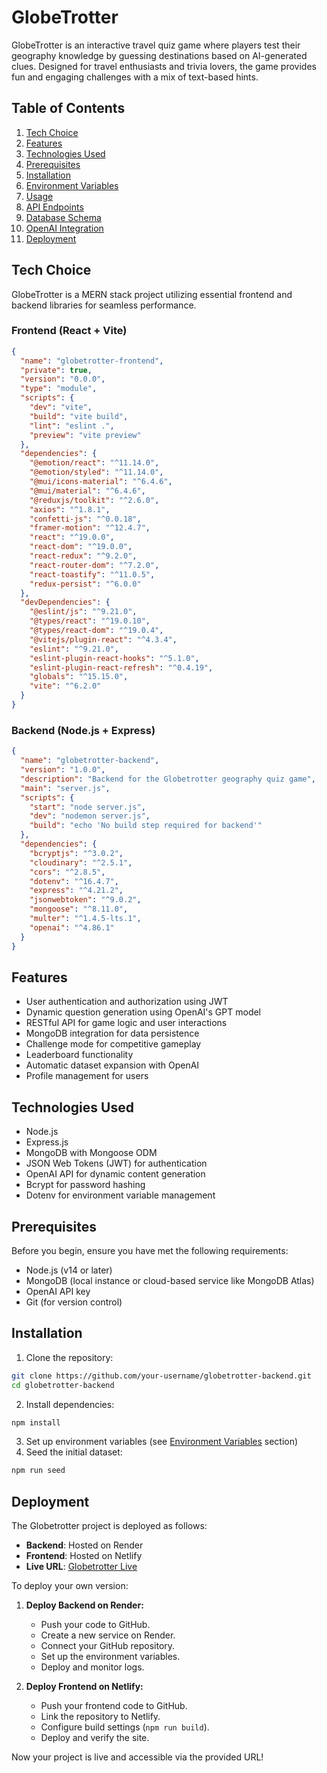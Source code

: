 # GlobeTrotter
GlobeTrotter is an interactive travel quiz game where players test their geography knowledge by guessing destinations based on AI-generated clues. Designed for travel enthusiasts and trivia lovers, the game provides fun and engaging challenges with a mix of text-based hints.

## Table of Contents

1. [Tech Choice](#tech-choice)
2. [Features](#features)
3. [Technologies Used](#technologies-used)
4. [Prerequisites](#prerequisites)
5. [Installation](#installation)
6. [Environment Variables](#environment-variables)
7. [Usage](#usage)
8. [API Endpoints](#api-endpoints)
9. [Database Schema](#database-schema)
10. [OpenAI Integration](#openai-integration)
11. [Deployment](#deployment)

## Tech Choice

GlobeTrotter is a MERN stack project utilizing essential frontend and backend libraries for seamless performance.

### Frontend (React + Vite)

```json
{
  "name": "globetrotter-frontend",
  "private": true,
  "version": "0.0.0",
  "type": "module",
  "scripts": {
    "dev": "vite",
    "build": "vite build",
    "lint": "eslint .",
    "preview": "vite preview"
  },
  "dependencies": {
    "@emotion/react": "^11.14.0",
    "@emotion/styled": "^11.14.0",
    "@mui/icons-material": "^6.4.6",
    "@mui/material": "^6.4.6",
    "@reduxjs/toolkit": "^2.6.0",
    "axios": "^1.8.1",
    "confetti-js": "^0.0.18",
    "framer-motion": "^12.4.7",
    "react": "^19.0.0",
    "react-dom": "^19.0.0",
    "react-redux": "^9.2.0",
    "react-router-dom": "^7.2.0",
    "react-toastify": "^11.0.5",
    "redux-persist": "^6.0.0"
  },
  "devDependencies": {
    "@eslint/js": "^9.21.0",
    "@types/react": "^19.0.10",
    "@types/react-dom": "^19.0.4",
    "@vitejs/plugin-react": "^4.3.4",
    "eslint": "^9.21.0",
    "eslint-plugin-react-hooks": "^5.1.0",
    "eslint-plugin-react-refresh": "^0.4.19",
    "globals": "^15.15.0",
    "vite": "^6.2.0"
  }
}
```

### Backend (Node.js + Express)

```json
{
  "name": "globetrotter-backend",
  "version": "1.0.0",
  "description": "Backend for the Globetrotter geography quiz game",
  "main": "server.js",
  "scripts": {
    "start": "node server.js",
    "dev": "nodemon server.js",
    "build": "echo 'No build step required for backend'"
  },
  "dependencies": {
    "bcryptjs": "^3.0.2",
    "cloudinary": "^2.5.1",
    "cors": "^2.8.5",
    "dotenv": "^16.4.7",
    "express": "^4.21.2",
    "jsonwebtoken": "^9.0.2",
    "mongoose": "^8.11.0",
    "multer": "^1.4.5-lts.1",
    "openai": "^4.86.1"
  }
}
```

## Features

- User authentication and authorization using JWT
- Dynamic question generation using OpenAI's GPT model
- RESTful API for game logic and user interactions
- MongoDB integration for data persistence
- Challenge mode for competitive gameplay
- Leaderboard functionality
- Automatic dataset expansion with OpenAI
- Profile management for users

## Technologies Used

- Node.js
- Express.js
- MongoDB with Mongoose ODM
- JSON Web Tokens (JWT) for authentication
- OpenAI API for dynamic content generation
- Bcrypt for password hashing
- Dotenv for environment variable management

## Prerequisites

Before you begin, ensure you have met the following requirements:

- Node.js (v14 or later)
- MongoDB (local instance or cloud-based service like MongoDB Atlas)
- OpenAI API key
- Git (for version control)

## Installation

1. Clone the repository:

```sh
git clone https://github.com/your-username/globetrotter-backend.git
cd globetrotter-backend
```

2. Install dependencies:

```sh
npm install
```

3. Set up environment variables (see [Environment Variables](#environment-variables) section)
4. Seed the initial dataset:

```sh
npm run seed
```

## Deployment

The Globetrotter project is deployed as follows:

- **Backend**: Hosted on Render
- **Frontend**: Hosted on Netlify
- **Live URL**: [Globetrotter Live](https://globetrotter-task.netlify.app/)

To deploy your own version:

1. **Deploy Backend on Render:**
   - Push your code to GitHub.
   - Create a new service on Render.
   - Connect your GitHub repository.
   - Set up the environment variables.
   - Deploy and monitor logs.

2. **Deploy Frontend on Netlify:**
   - Push your frontend code to GitHub.
   - Link the repository to Netlify.
   - Configure build settings (`npm run build`).
   - Deploy and verify the site.

Now your project is live and accessible via the provided URL!

